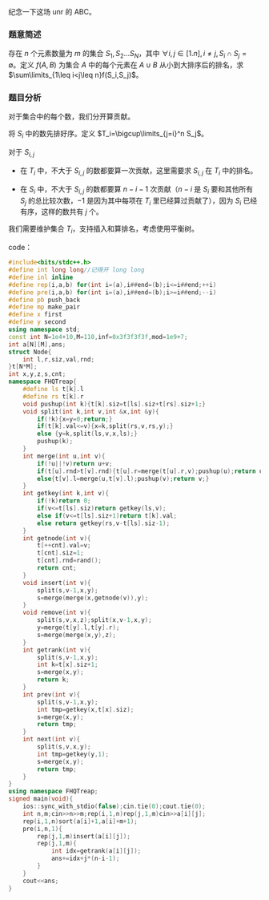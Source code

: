 纪念一下这场 unr 的 ABC。

### 题意简述

存在 $n$ 个元素数量为 $m$ 的集合 $S_1,S_2...S_N$，其中 $\forall i,j\in[1.n],i\neq j,S_i\cap S_j=\emptyset$。定义 $f(A,B)$ 为集合 $A$ 中的每个元素在 $A\cup B$ 从小到大排序后的排名，求 $\sum\limits_{1\leq i<j\leq n}f(S_i,S_j)$。

### 题目分析

对于集合中的每个数，我们分开算贡献。

将 $S_i$ 中的数先排好序。定义 $T_i=\bigcup\limits_{j=i}^n S_j$。

对于 $S_{i,j}$
- 在 $T_i$ 中，不大于 $S_{i,j}$ 的数都要算一次贡献，这里需要求 $S_{i,j}$ 在 $T_i$ 中的排名。

- 在 $S_i$ 中，不大于 $S_{i,j}$ 的数都要算 $n-i-1$ 次贡献（$n-i$ 是 $S_i$ 要和其他所有 $S_j$ 的总比较次数，$-1$ 是因为其中每项在 $T_i$ 里已经算过贡献了），因为 $S_i$ 已经有序，这样的数共有 $j$ 个。

我们需要维护集合 $T_i$，支持插入和算排名，考虑使用平衡树。

code：

```cpp
#include<bits/stdc++.h>
#define int long long//记得开 long long
#define inl inline
#define rep(i,a,b) for(int i=(a),i##end=(b);i<=i##end;++i)
#define pre(i,a,b) for(int i=(a),i##end=(b);i>=i##end;--i)
#define pb push_back
#define mp make_pair
#define x first
#define y second
using namespace std;
const int N=1e4+10,M=110,inf=0x3f3f3f3f,mod=1e9+7;
int a[N][M],ans;
struct Node{
    int l,r,siz,val,rnd;
}t[N*M];
int x,y,z,s,cnt;
namespace FHQTreap{
    #define ls t[k].l
    #define rs t[k].r
    void pushup(int k){t[k].siz=t[ls].siz+t[rs].siz+1;}
    void split(int k,int v,int &x,int &y){
        if(!k){x=y=0;return;}
        if(t[k].val<=v){x=k,split(rs,v,rs,y);}
        else {y=k,split(ls,v,x,ls);}
        pushup(k);
    }
    int merge(int u,int v){
        if(!u||!v)return u+v;
        if(t[u].rnd>t[v].rnd){t[u].r=merge(t[u].r,v);pushup(u);return u;}
        else{t[v].l=merge(u,t[v].l);pushup(v);return v;}
    }
    int getkey(int k,int v){
        if(!k)return 0;
        if(v<=t[ls].siz)return getkey(ls,v);
        else if(v<=t[ls].siz+1)return t[k].val;
        else return getkey(rs,v-t[ls].siz-1);
    }
    int getnode(int v){
        t[++cnt].val=v;
        t[cnt].siz=1;
        t[cnt].rnd=rand();
        return cnt;
    }
    void insert(int v){
        split(s,v-1,x,y);
        s=merge(merge(x,getnode(v)),y);
    }
    void remove(int v){
        split(s,v,x,z);split(x,v-1,x,y);
        y=merge(t[y].l,t[y].r);
        s=merge(merge(x,y),z);
    }
    int getrank(int v){
        split(s,v-1,x,y);
        int k=t[x].siz+1;
        s=merge(x,y);
        return k;
    }
    int prev(int v){
        split(s,v-1,x,y);
        int tmp=getkey(x,t[x].siz);
        s=merge(x,y);
        return tmp;
    }
    int next(int v){
        split(s,v,x,y);
        int tmp=getkey(y,1);
        s=merge(x,y);
        return tmp;
    }
}
using namespace FHQTreap;
signed main(void){
	ios::sync_with_stdio(false);cin.tie(0);cout.tie(0);
	int n,m;cin>>n>>m;rep(i,1,n)rep(j,1,m)cin>>a[i][j];
	rep(i,1,n)sort(a[i]+1,a[i]+m+1);
	pre(i,n,1){
		rep(j,1,m)insert(a[i][j]);
		rep(j,1,m){
			int idx=getrank(a[i][j]);
			ans+=idx+j*(n-i-1);
		}
	}
	cout<<ans;
}
```

